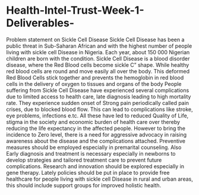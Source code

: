 # Health-Intel-Trust-Week-1-Deliverables-
Problem statement on Sickle Cell Disease 
Sickle Cell Disease has been a public threat in Sub-Saharan African and with the highest number of people living with sickle cell Disease in Nigeria.
Each year, about 150 000 Nigerian children are born with the condition. 
Sickle Cell Disease is a blood disorder disease, where the Red Blood cells become sickle C” shape. While healthy red blood cells are round and move easily all over the body.
This deformed Red Blood Cells stick together and prevents the hemoglobin in red blood cells in the delivery of oxygen to tissues and organs of the body
People suffering from Sickle Cell Disease have experienced several complications due to limited access to health care, late diagnosis leading to high mortality rate.
They experience sudden onset of Strong pain periodically called pain crises, due to blocked blood flow. This can lead to complications like stroke, eye problems, infections e.tc. 
All these have led to reduced Quality of Life, stigma in the society and economic burden  of  health care over thereby reducing the life expectancy in the affected people.
However to bring the incidence to Zero level, there is a need for aggressive advocacy in raising awareness about the disease and the complications attached.
Preventive measures should be employed especially in premarital counseling. Also
Early diagnosis and treatment is necessary especially in newborns to develop strategies and tailored treatment care to prevent future complications.
Research and innovation should be explored especially in gene therapy.
Lately policies should be put in place to provide free healthcare for people living with sickle cell Disease in rural and urban areas, this should include support groups for improved holistic health.
